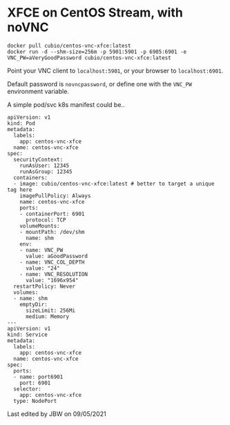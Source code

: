 # XFCE on CentOS Stream, with noVNC

```
docker pull cubio/centos-vnc-xfce:latest
docker run -d --shm-size=256m -p 5901:5901 -p 6905:6901 -e VNC_PW=aVeryGoodPassword cubio/centos-vnc-xfce:latest
```

Point your VNC client to ```localhost:5901```, or your browser to ```localhost:6901```.

Default password is ```novncpassword```, or define one with the ```VNC_PW``` environment variable.

A simple pod/svc k8s manifest could be..

```
apiVersion: v1
kind: Pod
metadata:
  labels:
    app: centos-vnc-xfce
  name: centos-vnc-xfce
spec:
  securityContext:
    runAsUser: 12345
    runAsGroup: 12345
  containers:
  - image: cubio/centos-vnc-xfce:latest # better to target a unique tag here
    imagePullPolicy: Always
    name: centos-vnc-xfce
    ports:
    - containerPort: 6901
      protocol: TCP
    volumeMounts:
    - mountPath: /dev/shm
      name: shm
    env:
    - name: VNC_PW
      value: aGoodPassword
    - name: VNC_COL_DEPTH
      value: "24"
    - name: VNC_RESOLUTION
      value: "1696x954"
  restartPolicy: Never
  volumes:
  - name: shm
    emptyDir:
      sizeLimit: 256Mi
      medium: Memory
---
apiVersion: v1
kind: Service
metadata:
  labels:
    app: centos-vnc-xfce
  name: centos-vnc-xfce
spec:
  ports:
  - name: port6901
    port: 6901
  selector:
    app: centos-vnc-xfce
  type: NodePort

```

Last edited by JBW on 09/05/2021